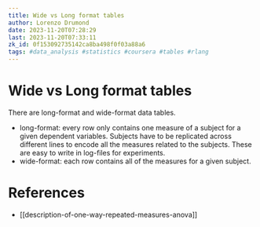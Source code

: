 ```yaml
---
title: Wide vs Long format tables
author: Lorenzo Drumond
date: 2023-11-20T07:28:29
last: 2023-11-20T07:33:11
zk_id: 0f153092735142ca8ba498f0f03a88a6
tags: #data_analysis #statistics #coursera #tables #rlang
---
```



# Wide vs Long format tables
There are long-format and wide-format data tables.
- long-format: every row only contains one measure of a subject for a given dependent variables. Subjects have to be replicated across different lines to encode all the measures related to the subjects. These are easy to write in log-files for experiments.
- wide-format: each row contains all of the measures for a given subject.

# References
- [[description-of-one-way-repeated-measures-anova]]
